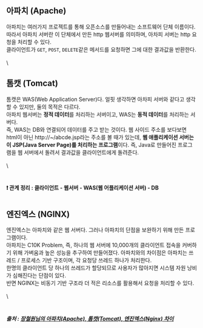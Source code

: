 ## 아파치 (Apache)
아파치는 여러가지 프로젝트를 통해 오픈소스를 만들어내는 소프트웨어 단체 이름이다.\
따라서 아파치 서버란 이 단체에서 만든 http 웹서버를 의미하며, 아차피 서버는 http 요청을 처리할 수 있다.\
클라이언트가 `GET`, `POST`, `DELETE`같은 메서드를 요청하면 그에 대한 결과값을 반환한다.\
\
\

## 톰캣 (Tomcat)
톰캣은 WAS(Web Application Server)다. 얼핏 생각하면 아차피 서버와 같다고 생각할 수 있지만, 둘의 목적은 다르다.\
아파치 웹서버는 **정적 데이터**를 처리하는 서버이고, WAS는 **동적 데이터**를 처리하는 서버다.\
즉, WAS는 DB와 연결되어 데이터를 주고 받는 것이다. 웹 사이드 주소를 보다보면 html이 아닌 http://~/abcde.jsp라는 주소를 볼 때가 있는데, **웹 애플리케이션 서버는 이 JSP(Java Server Page)를 처리하는 프로그램**이다. 즉, Java로 만들어진 프로그램을 웹 서버에서 돌려서 결과값을 클라이언트에게 돌려준다.\
\
\

#
#### ❗️ 관계 정리 : 클라이언트 - 웹서버 - WAS(웹 어플리케이션 서버) - DB
#
  
## 엔진엑스 (NGINX)
엔진엑스는 아파치와 같은 웹 서버다. 그러나 아파치의 단점을 보완하기 위해 만든 프로그램이다.\
아파치는 C10K Problem, 즉, 하나의 웹 서버에 10,000개의 클라이언트 접속을 커버하기 위해 가벼움과 높은 성능을 추구하여 만들어졌다. 아파치와의 차이점은 아파치는 쓰레드 / 프로세스 기반 구조이며, 각 요청당 쓰레드 하나가 처리한다.\
한명의 클라이언트 당 하나의 쓰레드가 할당되므로 사용자가 많아지면 시스템 자원 낭비가 심해진다는 단점이 있다.\
반면 NGINX는 비동기 기반 구조라 더 적은 리소스를 활용해서 요청을 처리할 수 있다.\
\
\

#
##### 출처 : [장철원님의 아파치(Apache), 톰캣(Tomcat), 엔진엑스(Nginx) 차이](https://losskatsu.github.io/it-infra/webserver/#웹서버-아파치apache-톰캣tomcat-엔진엑스nginx-차이) 
